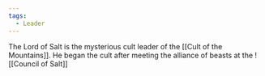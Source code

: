 ```yaml
---
tags:
  - Leader
---
```

The Lord of Salt is the mysterious cult leader of the [[Cult of the Mountains]]. He began the cult after meeting the alliance of beasts at the ![[Council of Salt]]